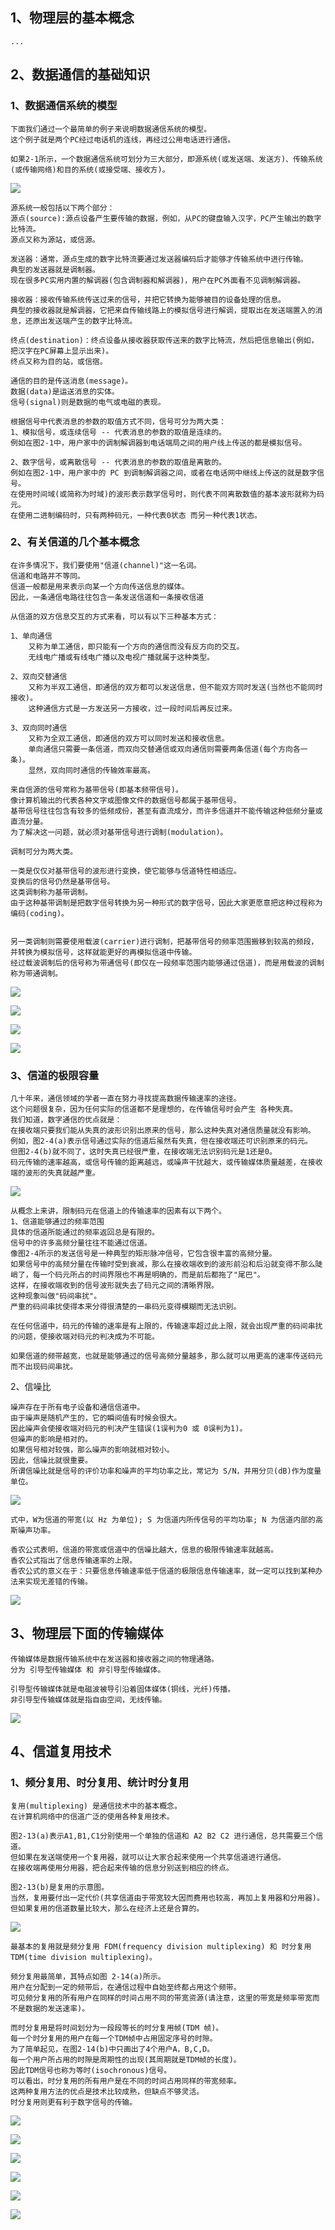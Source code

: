 ## 1、物理层的基本概念

```
...
```

## 2、数据通信的基础知识

### 1、数据通信系统的模型

```
下面我们通过一个最简单的例子来说明数据通信系统的模型。
这个例子就是两个PC经过电话机的连线，再经过公用电话进行通信。
```

```
如果2-1所示，一个数据通信系统可划分为三大部分，即源系统(或发送端、发送方)、传输系统(或传输网络)和目的系统(或接受端、接收方)。
```

![](images01-01/01-01.jpg)

```
源系统一般包括以下两个部分：
源点(source):源点设备产生要传输的数据，例如，从PC的键盘输入汉字，PC产生输出的数字比特流。
源点又称为源站，或信源。

发送器：通常，源点生成的数字比特流要通过发送器编码后才能够才传输系统中进行传输。
典型的发送器就是调制器。
现在很多PC实用内置的解调器(包含调制器和解调器)，用户在PC外面看不见调制解调器。

接收器：接收传输系统传送过来的信号，并把它转换为能够被目的设备处理的信息。
典型的接收器就是解调器，它把来自传输线路上的模拟信号进行解调，提取出在发送端置入的消息，还原出发送端产生的数字比特流。

终点(destination)：终点设备从接收器获取传送来的数字比特流，然后把信息输出(例如，把汉字在PC屏幕上显示出来)。
终点又称为目的站，或信宿。
```

```
通信的目的是传送消息(message)。
数据(data)是运送消息的实体。
信号(signal)则是数据的电气或电磁的表现。
```

```
根据信号中代表消息的参数的取值方式不同，信号可分为两大类：
1、模拟信号，或连续信号 -- 代表消息的参数的取值是连续的。
例如在图2-1中，用户家中的调制解调器到电话端局之间的用户线上传送的都是模拟信号。

2、数字信号，或离散信号 -- 代表消息的参数的取值是离散的。
例如在图2-1中，用户家中的 PC 到调制解调器之间，或者在电话网中继线上传送的就是数字信号。
在使用时间域(或简称为时域)的波形表示数学信号时，则代表不同离散数值的基本波形就称为码元。
在使用二进制编码时，只有两种码元，一种代表0状态 而另一种代表1状态。
```

### 2、有关信道的几个基本概念

```
在许多情况下，我们要使用"信道(channel)"这一名词。
信道和电路并不等同。
信道一般都是用来表示向某一个方向传送信息的媒体。
因此，一条通信电路往往包含一条发送信道和一条接收信道
```

```
从信道的双方信息交互的方式来看，可以有以下三种基本方式：

1、单向通信
	又称为单工通信，即只能有一个方向的通信而没有反方向的交互。
	无线电广播或有线电广播以及电视广播就属于这种类型。
	
2、双向交替通信
	又称为半双工通信，即通信的双方都可以发送信息，但不能双方同时发送(当然也不能同时接收)。
	这种通信方式是一方发送另一方接收，过一段时间后再反过来。
	
3、双向同时通信
	又称为全双工通信，即通信的双方可以同时发送和接收信息。
	单向通信只需要一条信道，而双向交替通信或双向通信则需要两条信道(每个方向各一条)。
	显然，双向同时通信的传输效率最高。
```

```
来自信源的信号常称为基带信号(即基本频带信号)。
像计算机输出的代表各种文字或图像文件的数据信号都属于基带信号。
基带信号往往包含有较多的低频成份，甚至有直流成分，而许多信道并不能传输这种低频分量或直流分量。
为了解决这一问题，就必须对基带信号进行调制(modulation)。
```

```
调制可分为两大类。

一类是仅仅对基带信号的波形进行变换，使它能够与信道特性相适应。
变换后的信号仍然是基带信号。
这类调制称为基带调制。
由于这种基带调制是把数字信号转换为另一种形式的数字信号，因此大家更愿意把这种过程称为编码(coding)。


另一类调制则需要使用载波(carrier)进行调制，把基带信号的频率范围搬移到较高的频段，并转换为模拟信号，这样就能更好的再模拟信道中传输。
经过载波调制后的信号称为带通信号(即仅在一段频率范围内能够通过信道)，而是用载波的调制称为带通调制。
```

![](images01-01/01-02.jpg)

![](images01-01/01-03.jpg)



![](images01-01/01-04.jpg)

![](images01-01/01-05.jpg)



### 3、信道的极限容量

```
几十年来，通信领域的学者一直在努力寻找提高数据传输速率的途径。
这个问题很复杂，因为任何实际的信道都不是理想的，在传输信号时会产生 各种失真。
我们知道，数字通信的优点就是：
在接收端只要我们能从失真的波形识别出原来的信号，那么这种失真对通信质量就没有影响。
例如，图2-4(a)表示信号通过实际的信道后虽然有失真，但在接收端还可识别原来的码元。
但图2-4(b)就不同了，这时失真已经很严重，在接收端无法识别码元是1还是0。
码元传输的速率越高，或信号传输的距离越远，或噪声干扰越大，或传输媒体质量越差，在接收端的波形的失真就越严重。
```

![](images01-01/01-06.jpg)

```
从概念上来讲，限制码元在信道上的传输速率的因素有以下两个。
1、信道能够通过的频率范围
具体的信道所能通过的频率返回总是有限的。
信号中的许多高频分量往往不能通过信道。
像图2-4所示的发送信号是一种典型的矩形脉冲信号，它包含很丰富的高频分量。
如果信号中的高频分量在传输时受到衰减，那么在接收端收到的波形前沿和后沿就变得不那么陡峭了，每一个码元所占的时间界限也不再是明确的，而是前后都拖了"尾巴"。
这样，在接收端收到的信号波形就失去了码元之间的清晰界限。
这种现象叫做"码间串扰"。
严重的码间串扰使得本来分得很清楚的一串码元变得模糊而无法识别。

在任何信道中，码元的传输的速率是有上限的，传输速率超过此上限，就会出现严重的码间串扰的问题，使接收端对码元的判决成为不可能。
```

```
如果信道的频带越宽，也就是能够通过的信号高频分量越多，那么就可以用更高的速率传送码元而不出现码间串扰。
```

2、信噪比

```
噪声存在于所有电子设备和通信信道中。
由于噪声是随机产生的，它的瞬间值有时候会很大。
因此噪声会使接收端对码元的判决产生错误(1误判为0 或 0误判为1)。
但噪声的影响是相对的。
如果信号相对较强，那么噪声的影响就相对较小。
因此，信噪比就很重要。
所谓信噪比就是信号的评价功率和噪声的平均功率之比，常记为 S/N，并用分贝(dB)作为度量单位。
```

![](images01-01/01-07.jpg)

```
式中，W为信道的带宽(以 Hz 为单位); S 为信道内所传信号的平均功率; N 为信道内部的高斯噪声功率。
```

```
香农公式表明，信道的带宽或信道中的信噪比越大，信息的极限传输速率就越高。
香农公式指出了信息传输速率的上限。
香农公式的意义在于：只要信息传输速率低于信道的极限信息传输速率，就一定可以找到某种办法来实现无差错的传输。
```

![](images01-01/01-08.jpg)



## 3、物理层下面的传输媒体

```
传输媒体是数据传输系统中在发送器和接收器之间的物理通路。
分为 引导型传输媒体 和 非引导型传输媒体。

引导型传输媒体就是电磁波被导引沿着固体媒体(铜线，光纤)传播。
非引导型传输媒体就是指自由空间，无线传输。
```

![](images01-01/01-09.jpg)



## 4、信道复用技术

### 1、频分复用、时分复用、统计时分复用

```
复用(multiplexing) 是通信技术中的基本概念。
在计算机网络中的信道广泛的使用各种复用技术。
```

```
图2-13(a)表示A1,B1,C1分别使用一个单独的信道和 A2 B2 C2 进行通信，总共需要三个信道。
但如果在发送端使用一个复用器，就可以让大家合起来使用一个共享信道进行通信。
在接收端再使用分用器，把合起来传输的信息分别送到相应的终点。

图2-13(b)是复用的示意图。
当然，复用要付出一定代价(共享信道由于带宽较大因而费用也较高，再加上复用器和分用器)。
但如果复用的信道数量比较大，那么在经济上还是合算的。
```

![](images01-01/01-10.jpg)



```
最基本的复用就是频分复用 FDM(frequency division multiplexing) 和 时分复用 TDM(time division multiplexing)。

频分复用最简单，其特点如图 2-14(a)所示。
用户在分配到一定的频带后，在通信过程中自始至终都占用这个频带。
可见频分复用的所有用户在同样的时间占用不同的带宽资源(请注意，这里的带宽是频率带宽而不是数据的发送速率)。

而时分复用是将时间划分为一段段等长的时分复用帧(TDM 帧)。
每一个时分复用的用户在每一个TDM帧中占用固定序号的时隙。
为了简单起见，在图2-14(b)中只画出了4个用户A，B,C,D。
每一个用户所占用的时隙是周期性的出现(其周期就是TDM帧的长度)。
因此TDM信号也称为等时(isochronous)信号。
可以看出，时分复用的所有用户是在不同的时间占用同样的带宽频率。
这两种复用方法的优点是技术比较成熟，但缺点不够灵活。
时分复用则更有利于数字信号的传输。
```

![](images01-01/01-11.jpg)

![](images01-01/01-12.jpg)

![](images01-01/01-13.jpg)

![](images01-01/01-14.jpg)

![](images01-01/01-15.jpg)

![](images01-01/01-16.jpg)































